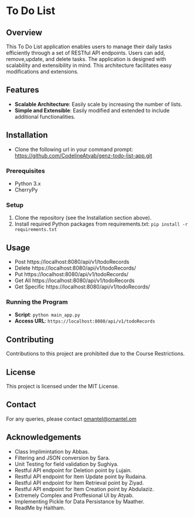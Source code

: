 # To Do List

## Overview
This To Do List application enables users to manage their daily tasks efficiently through a set of RESTful API endpoints. Users can add, remove,update, and delete tasks. The application is designed with scalability and extensibility in mind. This architecture facilitates easy modifications and extensions.

## Features
- **Scalable Architecture**: Easily scale by increasing the number of lists.
- **Simple and Extensible**: Easily modified and extended to include additional functionalities.

## Installation
- Clone the following url in your command prompt: https://github.com/CodelineAtyab/genz-todo-list-app.git

### Prerequisites
- Python 3.x
- CherryPy

### Setup
1. Clone the repository (see the Installation section above).
2. Install required Python packages from requirements.txt: `pip install -r requirements.txt`

## Usage

- Post https://localhost:8080/api/v1/todoRecords<description used to create a new ToDoList task>
- Delete https://localhost:8080/api/v1/todoRecords/<description used to delete an existing ToDoList task>
- Put https://localhost:8080/api/v1/todoRecords/<description used to update an eisting ToDoList task>
- Get All https://localhost:8080/api/v1/todoRecords<description used to get all the ToDoList Tasks>
- Get Specific https://localhost:8080/api/v1/todoRecords/<description Used to get a specific ToDoList Task>

### Running the Program
- **Script**: `python main_app.py`
- **Access URL**: `https://localhost:8080/api/v1/todoRecords`

## Contributing
Contributions to this project are prohibited due to the Course Restrictions.

## License
This project is licensed under the MIT License.

## Contact
For any queries, please contact omantel@omantel.om

## Acknowledgements
- Class Implimintation by Abbas.
- Filtering and JSON conversion by Sara.
- Unit Testing for field validation by Sughiya.
- Restful API endpoint for Deletion point by Lujain.
- Restful API endpoint for Item Update point by Rudaina.
- Restful API endpoint for Item Retrieval point by Ziyad.
- Restful API endpoint for Item Creation point by Abdulaziz.
- Extremely Complex and Proffesional UI by Atyab.
- Implementing Pickle for Data Persistance by Maather.
- ReadMe by Haitham.